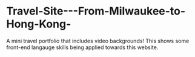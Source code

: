 # Travel-Site---From-Milwaukee-to-Hong-Kong- 

A mini travel portfolio that includes video backgrounds! This shows some front-end langauge skills being applied towards this website. 
